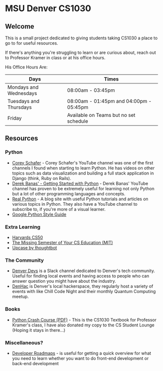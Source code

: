 # MSU Denver CS1030

## Welcome

This is a small project dedicated to giving students taking CS1030 a place to go to for useful resources.
 
If there's anything you're struggling to learn or are curious about, reach out to Professor Kramer in class or at his office hours.

His Office Hours Are:

| Days      | Times			  |
| --------- | --------------- |
| Mondays and Wednesdays   | 08:00am - 03:45pm |
| Tuesdays and Thursdays   | 08:00am - 01:45pm and 04:00pm - 05:45pm |
| Friday    | Available on Teams but no set schedule |

## Resources 

### Python

- [Corey Schafer](https://www.youtube.com/user/schafer5/featured) - Corey Schafer's YouTube channel was one of the first channels I found when starting to learn Python. He has videos on other topics such as data visualization and building a full stack application in Django (think, Ruby on Rails). 
- [Derek Banas' - Getting Started with Python](https://www.youtube.com/watch?v=H1elmMBnykA) - Derek Banas' YouTube channel has proven to be extremely useful for learning not only Python but a lot of other programming languages and concepts.
- [Real Python](https://realpython.com/) - A blog site with useful Python tutorials and articles on various topics in Python. They also have a YouTube channel to subscribe to, if you're more of a visual learner.
- [Google Python Style Guide](https://google.github.io/styleguide/pyguide.html)

### Extra Learning

- [Harvards CS50](https://www.youtube.com/playlist?list=PLhQjrBD2T381L3iZyDTxRwOBuUt6m1FnW)
- [The Missing Semester of Your CS Education (MIT)](https://missing.csail.mit.edu/)
- [Upcase by thoughtbot](https://thoughtbot.com/upcase)

### The Community

- [Denver Devs](https://denverdevs.org/) is a Slack channel dedicated to Denver's tech community. Useful for finding local events and having access to people who can answer question you might have about the industry.
- [DenHac](https://denhac.org/) is Denver's local hackerspace, they regularly host a variety of events with like Chill Code Night and their monthly Quantum Computing meetup.

### Books 

- [Python Crash Course (PDF)](https://github.com/MrAlex6204/Books/blob/master/python-crash-course.pdf) - This is the CS1030 Textbook for Professor Kramer's class, I have also donated my copy to the CS Student Lounge (Hoping it stays in there...)

### Miscellaneous?

- [Developer Roadmaps](https://roadmap.sh/) - is useful for getting a quick overview for what you need to learn whether you want to do front-end development or back-end development

